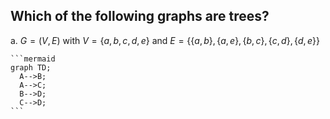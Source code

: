 ## Which of the following graphs are trees?
a. $G = (V, E)$ with $V = \{a, b, c, d, e\}$ and $E = \{\{a, b\}, \{a,e\}, \{b, c\}, \{c,d\}, \{d,e\} \}$

    ```mermaid
    graph TD;
      A-->B;
      A-->C;
      B-->D;
      C-->D;
    ```